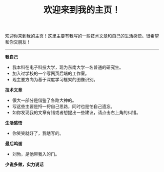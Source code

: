 ﻿---
layout: post
title: 欢迎来到我的主页！
category: life
tag: [hello]
---

欢迎你来到我的主页！这里主要有我写的一些技术文章和自己的生活感悟。很希望和你交朋友！


----------


**我自己**

 - 我本科在电子科技大学，现为东南大学一名普通的研究生。
 - 加入过学校的一个写网页后端的工作室。
 - 现主要方向为基于深度学习框架的图像识别。


**技术文章**

 - 很大一部分是借鉴了各路大神的。
 - 写这些主要是捋一捋自己思路，同时也是怕自己遗忘。
 - 如你发现我的文章有错或者想提出一些建议，请点击右上角的纠错。
 

**生活感悟**

 - 你笑笑就好了，我瞎写的。

**最后鸣谢**

 - 刘勃，是他带我入的门。

**少说多做，实力说话**
